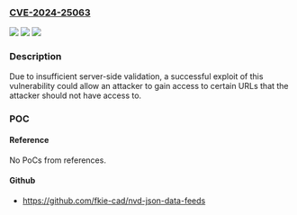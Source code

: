 ### [CVE-2024-25063](https://cve.mitre.org/cgi-bin/cvename.cgi?name=CVE-2024-25063)
![](https://img.shields.io/static/v1?label=Product&message=HikCentral%20Professional&color=blue)
![](https://img.shields.io/static/v1?label=Version&message=%3D%20Versions%20below%20V2.5.1%20(including%20V2.5.1)%20&color=brighgreen)
![](https://img.shields.io/static/v1?label=Vulnerability&message=n%2Fa&color=brighgreen)

### Description

Due to insufficient server-side validation, a successful exploit of this vulnerability could allow an attacker to gain access to certain URLs that the attacker should not have access to.

### POC

#### Reference
No PoCs from references.

#### Github
- https://github.com/fkie-cad/nvd-json-data-feeds

